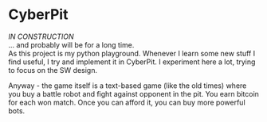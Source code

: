 # CyberPit

*IN CONSTRUCTION*<br>
... and probably will be for a long time.<br>
As this project is my python playground. Whenever I learn some new stuff I find useful, I try and implement it in CyberPit. I experiment here a lot, trying to focus on the SW design.<br>

Anyway - the game itself is a text-based game (like the old times) where you buy a battle robot and fight against opponent in the pit. You earn bitcoin for each won match. Once you can afford it, you can buy more powerful bots.